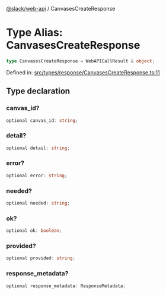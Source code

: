 [@slack/web-api](../index.md) / CanvasesCreateResponse

# Type Alias: CanvasesCreateResponse

```ts
type CanvasesCreateResponse = WebAPICallResult & object;
```

Defined in: [src/types/response/CanvasesCreateResponse.ts:11](https://github.com/slackapi/node-slack-sdk/blob/main/packages/web-api/src/types/response/CanvasesCreateResponse.ts#L11)

## Type declaration

### canvas\_id?

```ts
optional canvas_id: string;
```

### detail?

```ts
optional detail: string;
```

### error?

```ts
optional error: string;
```

### needed?

```ts
optional needed: string;
```

### ok?

```ts
optional ok: boolean;
```

### provided?

```ts
optional provided: string;
```

### response\_metadata?

```ts
optional response_metadata: ResponseMetadata;
```
